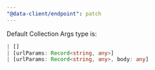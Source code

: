 ```yaml
---
"@data-client/endpoint": patch
---
```


Default Collection Args type is:

```ts
| []
| [urlParams: Record<string, any>]
| [urlParams: Record<string, any>, body: any]
```
